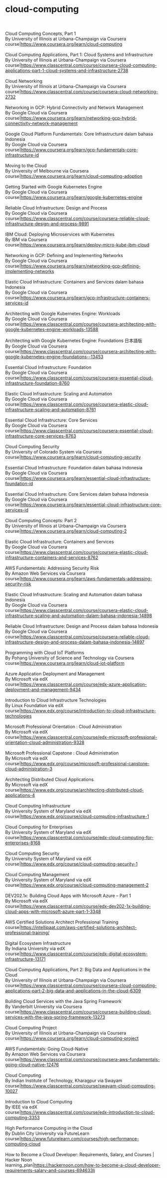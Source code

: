 # cloud-computing<br><br>

Cloud Computing Concepts, Part 1<br>By University of Illinois at Urbana-Champaign via Coursera<br>course|https://www.coursera.org/learn/cloud-computing<br><br>
Cloud Computing Applications, Part 1: Cloud Systems and Infrastructure<br>By University of Illinois at Urbana-Champaign via Coursera<br>course|https://www.classcentral.com/course/coursera-cloud-computing-applications-part-1-cloud-systems-and-infrastructure-2738<br><br>
Cloud Networking<br>By University of Illinois at Urbana-Champaign via Coursera<br>course|https://www.classcentral.com/course/coursera-cloud-networking-2732<br><br>
Networking in GCP: Hybrid Connectivity and Network Management<br>By Google Cloud via Coursera<br>course|https://www.coursera.org/learn/networking-gcp-hybrid-connectivity-network-management<br><br>
Google Cloud Platform Fundamentals: Core Infrastructure dalam bahasa Indonesia<br>By Google Cloud via Coursera<br>course|https://www.coursera.org/learn/gcp-fundamentals-core-infrastructure-id<br><br>
Moving to the Cloud<br>By University of Melbourne via Coursera<br>course|https://www.coursera.org/learn/cloud-computing-adoption<br><br>
Getting Started with Google Kubernetes Engine<br>By Google Cloud via Coursera<br>course|https://www.coursera.org/learn/google-kubernetes-engine<br><br>
Reliable Cloud Infrastructure: Design and Process<br>By Google Cloud via Coursera<br>course|https://www.classcentral.com/course/coursera-reliable-cloud-infrastructure-design-and-process-9891<br><br>
IBM Cloud: Deploying Microservices with Kubernetes<br>By IBM via Coursera<br>course|https://www.coursera.org/learn/deploy-micro-kube-ibm-cloud<br><br>
Networking in GCP: Defining and Implementing Networks<br>By Google Cloud via Coursera<br>course|https://www.coursera.org/learn/networking-gcp-defining-implementing-networks<br><br>
Elastic Cloud Infrastructure: Containers and Services dalam bahasa Indonesia<br>By Google Cloud via Coursera<br>course|https://www.coursera.org/learn/gcp-infrastructure-containers-services-id<br><br>
Architecting with Google Kubernetes Engine: Workloads<br>By Google Cloud via Coursera<br>course|https://www.classcentral.com/course/coursera-architecting-with-google-kubernetes-engine-workloads-13588<br><br>
Architecting with Google Kubernetes Engine: Foundations 日本語版<br>By Google Cloud via Coursera<br>course|https://www.classcentral.com/course/coursera-architecting-with-google-kubernetes-engine-foundations--13453<br><br>
Essential Cloud Infrastructure: Foundation<br>By Google Cloud via Coursera<br>course|https://www.classcentral.com/course/coursera-essential-cloud-infrastructure-foundation-8760<br><br>
Elastic Cloud Infrastructure: Scaling and Automation<br>By Google Cloud via Coursera<br>course|https://www.classcentral.com/course/coursera-elastic-cloud-infrastructure-scaling-and-automation-8761<br><br>
Essential Cloud Infrastructure: Core Services<br>By Google Cloud via Coursera<br>course|https://www.classcentral.com/course/coursera-essential-cloud-infrastructure-core-services-8763<br><br>
Cloud Computing Security<br>By University of Colorado System via Coursera<br>course|https://www.coursera.org/learn/cloud-computing-security<br><br>
Essential Cloud Infrastructure: Foundation dalam bahasa Indonesia<br>By Google Cloud via Coursera<br>course|https://www.coursera.org/learn/essential-cloud-infrastructure-foundation-id<br><br>
Essential Cloud Infrastructure: Core Services dalam bahasa Indonesia<br>By Google Cloud via Coursera<br>course|https://www.coursera.org/learn/essential-cloud-infrastructure-core-services-id<br><br>
Cloud Computing Concepts: Part 2<br>By University of Illinois at Urbana-Champaign via Coursera<br>course|https://www.coursera.org/learn/cloud-computing-2<br><br>
Elastic Cloud Infrastructure: Containers and Services<br>By Google Cloud via Coursera<br>course|https://www.classcentral.com/course/coursera-elastic-cloud-infrastructure-containers-and-services-8762<br><br>
AWS Fundamentals: Addressing Security Risk<br>By Amazon Web Services via Coursera<br>course|https://www.coursera.org/learn/aws-fundamentals-addressing-security-risk<br><br>
Elastic Cloud Infrastructure: Scaling and Automation dalam bahasa Indonesia<br>By Google Cloud via Coursera<br>course|https://www.classcentral.com/course/coursera-elastic-cloud-infrastructure-scaling-and-automation-dalam-bahasa-indonesia-14898<br><br>
Reliable Cloud Infrastructure: Design and Process dalam bahasa Indonesia<br>By Google Cloud via Coursera<br>course|https://www.classcentral.com/course/coursera-reliable-cloud-infrastructure-design-and-process-dalam-bahasa-indonesia-14897<br><br>
Programming with Cloud IoT Platforms<br>By Pohang University of Science and Technology via Coursera<br>course|https://www.coursera.org/learn/cloud-iot-platform<br><br>
Azure Application Deployment and Management<br>By Microsoft via edX<br>course|https://www.classcentral.com/course/edx-azure-application-deployment-and-management-9434<br><br>
Introduction to Cloud Infrastructure Technologies<br>By Linux Foundation via edX<br>course|https://www.edx.org/course/introduction-to-cloud-infrastructure-technologies<br><br>
Microsoft Professional Orientation : Cloud Administration<br>By Microsoft via edX<br>course|https://www.classcentral.com/course/edx-microsoft-professional-orientation-cloud-administration-9328<br><br>
Microsoft Professional Capstone : Cloud Administration<br>By Microsoft via edX<br>course|https://www.edx.org/course/microsoft-professional-capstone-cloud-administration-3<br><br>
Architecting Distributed Cloud Applications<br>By Microsoft via edX<br>course|https://www.edx.org/course/architecting-distributed-cloud-applications-4<br><br>
Cloud Computing Infrastructure<br>By University System of Maryland via edX<br>course|https://www.edx.org/course/cloud-computing-infrastructure-1<br><br>
Cloud Computing for Enterprises<br>By University System of Maryland via edX<br>course|https://www.classcentral.com/course/edx-cloud-computing-for-enterprises-8168<br><br>
Cloud Computing Security<br>By University System of Maryland via edX<br>course|https://www.edx.org/course/cloud-computing-security-1<br><br>
Cloud Computing Management<br>By University System of Maryland via edX<br>course|https://www.edx.org/course/cloud-computing-management-2<br><br>
DEV202.1x: Building Cloud Apps with Microsoft Azure – Part 1<br>By Microsoft via edX<br>course|https://www.classcentral.com/course/edx-dev202-1x-building-cloud-apps-with-microsoft-azure-part-1-3348<br><br>
AWS Certified Solutions Architect Professional Training<br>course|https://intellipaat.com/aws-certified-solutions-architect-professional-training/<br><br>
Digital Ecosystem Infrastructure<br>By Indiana University via edX<br>course|https://www.classcentral.com/course/edx-digital-ecosystem-infrastructure-13171<br><br>
Cloud Computing Applications, Part 2: Big Data and Applications in the Cloud<br>By University of Illinois at Urbana-Champaign via Coursera<br>course|https://www.classcentral.com/course/coursera-cloud-computing-applications-part-2-big-data-and-applications-in-the-cloud-6309<br><br>
Building Cloud Services with the Java Spring Framework<br>By Vanderbilt University via Coursera<br>course|https://www.classcentral.com/course/coursera-building-cloud-services-with-the-java-spring-framework-13273<br><br>
Cloud Computing Project<br>By University of Illinois at Urbana-Champaign via Coursera<br>course|https://www.coursera.org/learn/cloud-computing-project<br><br>
AWS Fundamentals: Going Cloud-Native<br>By Amazon Web Services via Coursera<br>course|https://www.classcentral.com/course/coursera-aws-fundamentals-going-cloud-native-12476<br><br>
Cloud Computing<br>By Indian Institute of Technology, Kharagpur via Swayam<br>course|https://www.classcentral.com/course/swayam-cloud-computing-10027<br><br>
Introduction to Cloud Computing<br>By IEEE via edX<br>course|https://www.classcentral.com/course/edx-introduction-to-cloud-computing-3353<br><br>
High Performance Computing in the Cloud<br>By Dublin City University via FutureLearn<br>course|https://www.futurelearn.com/courses/high-performance-computing-cloud<br><br>
How to Become a Cloud Developer: Requirements, Salary, and Courses | Hacker Noon<br>learning_plan|https://hackernoon.com/how-to-become-a-cloud-developer-requirements-salary-and-courses-694633lj<br><br>
